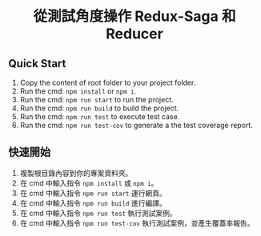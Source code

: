 <h1 align="center">從測試角度操作 Redux-Saga 和 Reducer</h1>

## Quick Start

1. Copy the content of root folder to your project folder.
2. Run the cmd: `npm install` or `npm i`.
3. Run the cmd: `npm run start` to run the project.
4. Run the cmd: `npm run build` to build the project.
5. Run the cmd: `npm run test` to execute test case.
6. Run the cmd: `npm run test-cov` to generate a the test coverage report.

## 快速開始

1. 複製根目錄內容到你的專案資料夾。
2. 在 cmd 中輸入指令 `npm install` 或 `npm i`。
3. 在 cmd 中輸入指令 `npm run start` 運行網頁。
4. 在 cmd 中輸入指令 `npm run build` 進行編譯。
5. 在 cmd 中輸入指令 `npm run test` 執行測試案例。
6. 在 cmd 中輸入指令 `npm run test-cov` 執行測試案例，並產生覆蓋率報告。
